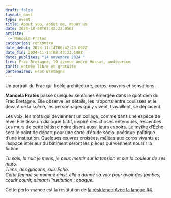 ```yaml
---
draft: false
layout: post
type: event
title: About you, about me, about us
date: 2024-10-08T07:42:22.956Z
artiste:
  - Manoela Prates
categories: rencontre
date_debut: 2024-11-14T08:42:23.092Z
date_fin: 2024-11-14T08:42:23.148Z
dates_publiees: "14 novembre 2024 "
lieu: Frac Bretagne, 19 avenue André Mussat, auditorium
tarif: Entrée libre et gratuite
partenaires: Frac Bretagne
---
```

Un portrait du Frac qui ficèle architecture, corps, œuvres et sensations.

**Manoela Prates** passe quelques semaines émergée dans le quotidien du Frac Bretagne. Elle observe les détails, les rapports entre coulisses et le devant de la scène, les personnages qui y vivent, travaillent, se déplacent. 

Les voix, les mots qui deviennent un collage, comme dans une espèce de rêve. Elle tisse un dialogue fictif, inspiré des choses entendues, ressenties. Les murs de cette bâtisse noire disent aussi leurs espoirs. Le mythe d’Écho sera le point de départ pour une sorte d’étude sócio-poétique-politique d’une institution. Quelques œuvres croisées, mêlées aux corps vivants et l’espace intérieur du bâtiment seront les pièces qui viennent nourrir la fiction. 

*Tu sais, la nuit je mens, je peux mentir sur la tension et sur la couleur de ses murs.   
Tiens, des glaçons, suis Écho.   
Cette femme se nomme ainsi, elle a donné sa voix pour avoir des jambes, courir courir, aimant l’institution : opaque.*

Cette performance est la restitution de [la résidence Avec la langue #4](https://maiporennes.fr/residence/2024/07/05/r-sidence-avec-la-langue-4).